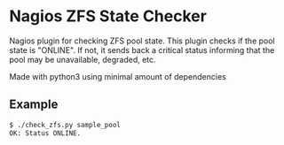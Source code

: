 # Nagios ZFS State Checker
Nagios plugin for checking ZFS pool state.
This plugin checks if the pool state is "ONLINE". If not, it sends back a critical status informing that the pool may be unavailable, degraded, etc.

Made with python3 using minimal amount of dependencies

## Example
```bash
$ ./check_zfs.py sample_pool
OK: Status ONLINE.
```
